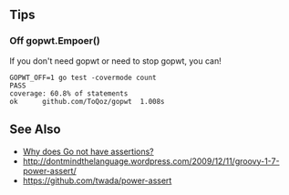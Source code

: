 ## Tips

### Off gopwt.Empoer()

If you don't need gopwt or need to stop gopwt, you can!

```
GOPWT_OFF=1 go test -covermode count
PASS
coverage: 60.8% of statements
ok      github.com/ToQoz/gopwt  1.008s
```

## See Also

- [Why does Go not have assertions?](http://golang.org/doc/faq#assertions)
- http://dontmindthelanguage.wordpress.com/2009/12/11/groovy-1-7-power-assert/
- https://github.com/twada/power-assert
